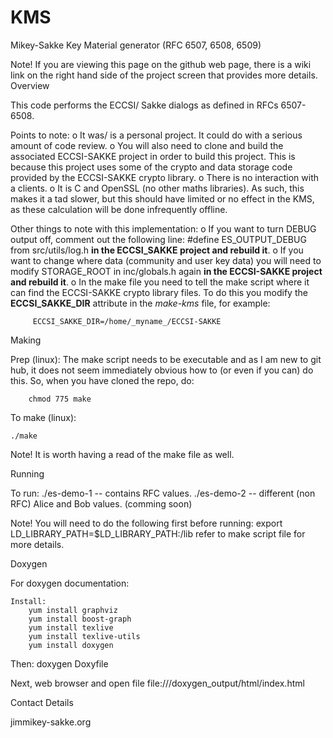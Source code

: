# KMS

Mikey-Sakke Key Material generator (RFC 6507, 6508, 6509)

Note! If you are viewing this page on the github web page, there is a wiki link on the right hand side of the project screen that provides more details.
Overview

This code performs the ECCSI/ Sakke dialogs as defined in RFCs 6507-6508.


Points to note:
    o It was/ is a personal project. It could do with a serious amount of 
      code review.
    o You will also need to clone and build the associated ECCSI-SAKKE
      project in order to build this project. This is because this 
      project uses some of the crypto and data storage code provided
      by the ECCSI-SAKKE crypto library.
    o There is no interaction with a clients.
    o It is C and OpenSSL (no other maths libraries). As such, this makes 
      it a tad slower, but this should have limited or no effect in the 
      KMS, as these calculation will be done infrequently offline.

Other things to note with this implementation:
    o If you want to turn DEBUG output off, comment out the following line:
          #define ES_OUTPUT_DEBUG
      from src/utils/log.h __in the ECCSI_SAKKE project and rebuild it__.
    o If you want to change where data (community and user key data) you 
      will need to modify STORAGE_ROOT in inc/globals.h again __in the
      ECCSI-SAKKE project and rebuild it__.
    o In the make file you need to tell the make script where it can find 
      the ECCSI-SAKKE crypto library files. To do this you modify the 
      __ECCSI_SAKKE_DIR__ attribute in the _make-kms_ file, for example:

         ECCSI_SAKKE_DIR=/home/_myname_/ECCSI-SAKKE

Making

Prep (linux):
    The make script needs to be executable and as I am new to git hub,
    it does not seem immediately obvious how to (or even if you can) do 
    this. So, when you have cloned the repo, do:

        chmod 775 make

 To make (linux):

    ./make

Note! It is worth having a read of the make file as well. 

Running

To run:
    ./es-demo-1   -- contains RFC values.
    ./es-demo-2   -- different (non RFC) Alice and Bob values. (comming soon)

Note! You will need to do the following first before running:
          export LD_LIBRARY_PATH=$LD_LIBRARY_PATH:<path-to-where-you-installed>/lib
      refer to make script file for more details.

Doxygen

For doxygen documentation:

    Install:
        yum install graphviz
        yum install boost-graph
        yum install texlive
        yum install texlive-utils
        yum install doxygen

Then:
    doxygen Doxyfile

Next, web browser and open file 
    file://<path-to-this-dir>/doxygen_output/html/index.html

Contact Details

jim<AT>mikey-sakke.org

